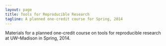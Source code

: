 ```yaml
---
layout: page
title: Tools for Reproducible Research
tagline: A planned one-credit course for Spring, 2014
---
```


Materials for a planned one-credit course on tools for reproducible
research at UW&ndash;Madison in Spring, 2014.


